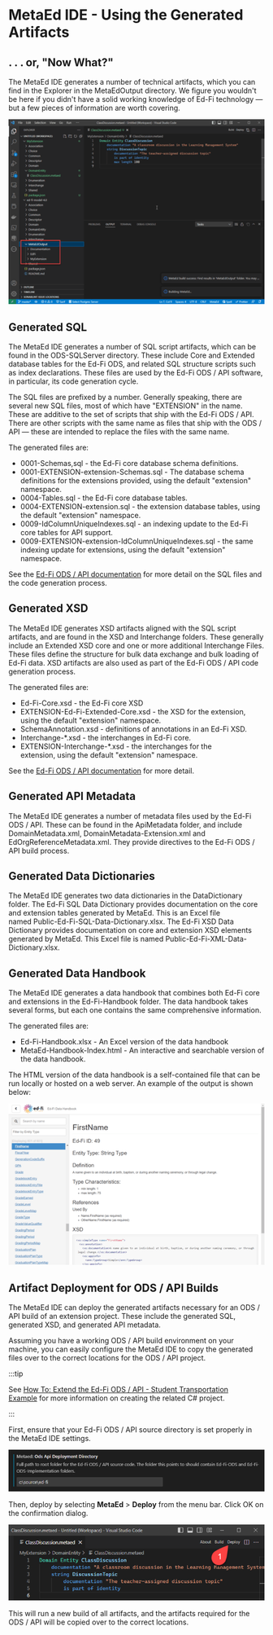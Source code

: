 # MetaEd IDE - Using the Generated Artifacts

## . . . or, "Now What?"

The MetaEd IDE generates a number of technical artifacts, which you can find in
the Explorer in the MetaEdOutput directory. We figure you wouldn't be here if
you didn't have a solid working knowledge of Ed-Fi technology — but a few pieces
of information are worth covering.

![Generated artifacts](../img/image2023-2-22_12-54-56.png)

## Generated SQL

The MetaEd IDE generates a number of SQL script artifacts, which can be found in
the ODS-SQLServer directory. These include Core and Extended database tables for
the Ed-Fi ODS, and related SQL structure scripts such as index declarations.
These files are used by the Ed-Fi ODS / API software, in particular, its code
generation cycle.

The SQL files are prefixed by a number. Generally speaking, there are several
new SQL files, most of which have "EXTENSION" in the name. These are additive to
the set of scripts that ship with the Ed-Fi ODS / API. There are other scripts
with the same name as files that ship with the ODS / API — these are intended to
replace the files with the same name.

The generated files are:

* 0001-Schemas,sql - the Ed-Fi core database schema definitions.
* 0001-EXTENSION-extension-Schemas.sql - The database schema definitions for
    the extensions provided, using the default "extension" namespace.
* 0004-Tables.sql - the Ed-Fi core database tables.
* 0004-EXTENSION-extension.sql - the extension database tables, using the
    default "extension" namespace.
* 0009-IdColumnUniqueIndexes.sql - an indexing update to the Ed-Fi core tables
    for API support.
* 0009-EXTENSION-extension-IdColumnUniqueIndexes.sql - the same indexing
    update for extensions, using the default "extension" namespace.

See the [Ed-Fi ODS / API
documentation](https://edfi.atlassian.net/wiki/spaces/ODSAPI32) for more detail
on the SQL files and the code generation process.

## Generated XSD

The MetaEd IDE generates XSD artifacts aligned with the SQL script artifacts,
and are found in the XSD and Interchange folders. These generally include an
Extended XSD core and one or more additional Interchange Files. These files
define the structure for bulk data exchange and bulk loading of Ed-Fi data. XSD
artifacts are also used as part of the Ed-Fi ODS / API code generation process.

The generated files are:

* Ed-Fi-Core.xsd - the Ed-Fi core XSD
* EXTENSION-Ed-Fi-Extended-Core.xsd - the XSD for the extension, using the
    default "extension" namespace.
* SchemaAnnotation.xsd - definitions of annotations in an Ed-Fi XSD.
* Interchange-\*.xsd - the interchanges in Ed-Fi core.
* EXTENSION-Interchange-\*.xsd - the interchanges for the extension, using the
    default "extension" namespace.

See the [Ed-Fi ODS / API
documentation](https://edfi.atlassian.net/wiki/spaces/ODSAPI32) for more detail.

## Generated API Metadata

The MetaEd IDE generates a number of metadata files used by the Ed-Fi ODS / API.
These can be found in the ApiMetadata folder, and include DomainMetadata.xml,
DomainMetadata-Extension.xml and EdOrgReferenceMetadata.xml. They provide
directives to the Ed-Fi ODS / API build process.

## Generated Data Dictionaries

The MetaEd IDE generates two data dictionaries in the DataDictionary folder. The
Ed-Fi SQL Data Dictionary provides documentation on the core and extension
tables generated by MetaEd. This is an Excel file
named Public-Ed-Fi-SQL-Data-Dictionary.xlsx. The Ed-Fi XSD Data Dictionary
provides documentation on core and extension XSD elements generated by MetaEd.
This Excel file is named Public-Ed-Fi-XML-Data-Dictionary.xlsx.

## Generated Data Handbook

The MetaEd IDE generates a data handbook that combines both Ed-Fi core and
extensions in the Ed-Fi-Handbook folder. The data handbook takes several forms,
but each one contains the same comprehensive information.

The generated files are:

* Ed-Fi-Handbook.xlsx - An Excel version of the data handbook
* MetaEd-Handbook-Index.html - An interactive and searchable version of the
    data handbook.

The HTML version of the data handbook is a self-contained file that can be run
locally or hosted on a web server. An example of the output is shown below:

![Ed-Fi Data Handbook](../img/Ed-Fi-Data-Handbook.png)

## Artifact Deployment for ODS / API Builds

The MetaEd IDE can deploy the generated artifacts necessary for an ODS / API
build of an extension project. These include the generated SQL, generated XSD,
and generated API metadata.

Assuming you have a working ODS / API build environment on your machine, you can
easily configure the MetaEd IDE to copy the generated files over to the correct
locations for the ODS / API project.

:::tip

See [How To: Extend the Ed-Fi ODS / API - Student Transportation
Example](https://edfi.atlassian.net/wiki/spaces/ODSAPIS3V71/pages/25493729) for
more information on creating the related C# project.

:::

First, ensure that your Ed-Fi ODS / API source directory is set properly in the
MetaEd IDE settings.

![ODS/API path](../img/image2023-2-17_11-38-48.png)

Then, deploy by selecting **MetaEd** > **Deploy** from the menu bar. Click OK on
the confirmation dialog.

![Deploy artifacts](../img/image2023-2-17_11-39-58.png)

This will run a new build of all artifacts, and the artifacts required for the
ODS / API will be copied over to the correct locations.
